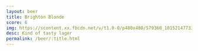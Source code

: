 ```yaml
---
layout: beer
title: Brighton Blonde
score: 6
img: https://scontent.xx.fbcdn.net/v/t1.0-0/p480x480/579360_10152147733223745_1201965133_n.jpg?oh=2fed503e2825b4464a890f8f6960a737&oe=5910C814
desc: Kind of tasty lager
permalink: /beer/:title.html
---
```

